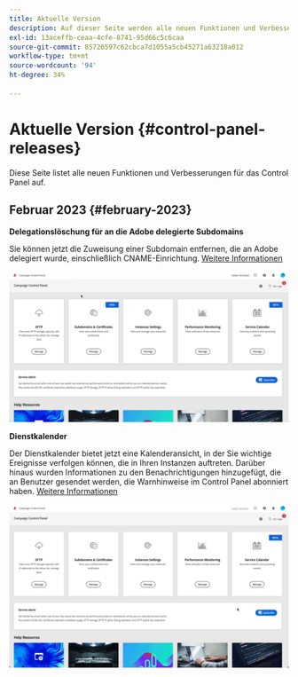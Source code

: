```yaml
---
title: Aktuelle Version
description: Auf dieser Seite werden alle neuen Funktionen und Verbesserungen für das Control Panel aufgelistet.
exl-id: 13aceffb-ceaa-4cfe-8741-95d66c5c6caa
source-git-commit: 85726597c62cbca7d1055a5cb45271a63218a012
workflow-type: tm+mt
source-wordcount: '94'
ht-degree: 34%

---
```


# Aktuelle Version {#control-panel-releases}

Diese Seite listet alle neuen Funktionen und Verbesserungen für das Control Panel auf.

## Februar 2023 {#february-2023}

**Delegationslöschung für an die Adobe delegierte Subdomains**

Sie können jetzt die Zuweisung einer Subdomain entfernen, die an Adobe delegiert wurde, einschließlich CNAME-Einrichtung. [Weitere Informationen](../subdomains-certificates/using/remove-delegated-subdomains.md)

![](assets/do-not-localize/gif-delegation.gif)

**Dienstkalender**

Der Dienstkalender bietet jetzt eine Kalenderansicht, in der Sie wichtige Ereignisse verfolgen können, die in Ihren Instanzen auftreten. Darüber hinaus wurden Informationen zu den Benachrichtigungen hinzugefügt, die an Benutzer gesendet werden, die Warnhinweise im Control Panel abonniert haben. [Weitere Informationen](../service-events/service-events.md)

![](assets/do-not-localize/gif-calendar.gif)
